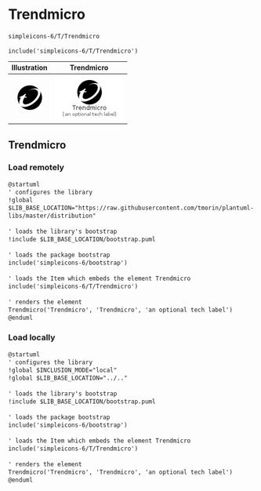 # Trendmicro


```text
simpleicons-6/T/Trendmicro
```

```text
include('simpleicons-6/T/Trendmicro')
```



| Illustration | Trendmicro |
| :---: | :---: |
| ![illustration for Illustration](../../simpleicons-6/T/Trendmicro.png) | ![illustration for Trendmicro](../../simpleicons-6/T/Trendmicro.Local.png) |




## Trendmicro

### Load remotely
```plantuml
@startuml
' configures the library
!global $LIB_BASE_LOCATION="https://raw.githubusercontent.com/tmorin/plantuml-libs/master/distribution"

' loads the library's bootstrap
!include $LIB_BASE_LOCATION/bootstrap.puml

' loads the package bootstrap
include('simpleicons-6/bootstrap')

' loads the Item which embeds the element Trendmicro
include('simpleicons-6/T/Trendmicro')

' renders the element
Trendmicro('Trendmicro', 'Trendmicro', 'an optional tech label')
@enduml
```

### Load locally
```plantuml
@startuml
' configures the library
!global $INCLUSION_MODE="local"
!global $LIB_BASE_LOCATION="../.."

' loads the library's bootstrap
!include $LIB_BASE_LOCATION/bootstrap.puml

' loads the package bootstrap
include('simpleicons-6/bootstrap')

' loads the Item which embeds the element Trendmicro
include('simpleicons-6/T/Trendmicro')

' renders the element
Trendmicro('Trendmicro', 'Trendmicro', 'an optional tech label')
@enduml
```

